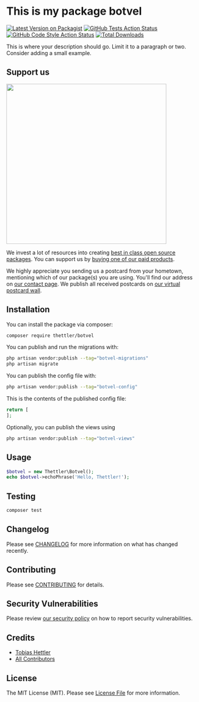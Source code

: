 # This is my package botvel

[![Latest Version on Packagist](https://img.shields.io/packagist/v/thettler/botvel.svg?style=flat-square)](https://packagist.org/packages/thettler/botvel)
[![GitHub Tests Action Status](https://img.shields.io/github/workflow/status/thettler/botvel/run-tests?label=tests)](https://github.com/thettler/botvel/actions?query=workflow%3Arun-tests+branch%3Amain)
[![GitHub Code Style Action Status](https://img.shields.io/github/workflow/status/thettler/botvel/Fix%20PHP%20code%20style%20issues?label=code%20style)](https://github.com/thettler/botvel/actions?query=workflow%3A"Fix+PHP+code+style+issues"+branch%3Amain)
[![Total Downloads](https://img.shields.io/packagist/dt/thettler/botvel.svg?style=flat-square)](https://packagist.org/packages/thettler/botvel)

This is where your description should go. Limit it to a paragraph or two. Consider adding a small example.

## Support us

[<img src="https://github-ads.s3.eu-central-1.amazonaws.com/botvel.jpg?t=1" width="419px" />](https://spatie.be/github-ad-click/botvel)

We invest a lot of resources into creating [best in class open source packages](https://spatie.be/open-source). You can support us by [buying one of our paid products](https://spatie.be/open-source/support-us).

We highly appreciate you sending us a postcard from your hometown, mentioning which of our package(s) you are using. You'll find our address on [our contact page](https://spatie.be/about-us). We publish all received postcards on [our virtual postcard wall](https://spatie.be/open-source/postcards).

## Installation

You can install the package via composer:

```bash
composer require thettler/botvel
```

You can publish and run the migrations with:

```bash
php artisan vendor:publish --tag="botvel-migrations"
php artisan migrate
```

You can publish the config file with:

```bash
php artisan vendor:publish --tag="botvel-config"
```

This is the contents of the published config file:

```php
return [
];
```

Optionally, you can publish the views using

```bash
php artisan vendor:publish --tag="botvel-views"
```

## Usage

```php
$botvel = new Thettler\Botvel();
echo $botvel->echoPhrase('Hello, Thettler!');
```

## Testing

```bash
composer test
```

## Changelog

Please see [CHANGELOG](CHANGELOG.md) for more information on what has changed recently.

## Contributing

Please see [CONTRIBUTING](CONTRIBUTING.md) for details.

## Security Vulnerabilities

Please review [our security policy](../../security/policy) on how to report security vulnerabilities.

## Credits

- [Tobias Hettler](https://github.com/thettler)
- [All Contributors](../../contributors)

## License

The MIT License (MIT). Please see [License File](LICENSE.md) for more information.
